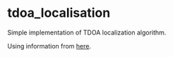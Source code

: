 # tdoa_localisation
Simple implementation of TDOA localization algorithm.

Using information from [here](https://s3-us-west-1.amazonaws.com/stevenjl-bucket/tdoa_localization.pdf).
